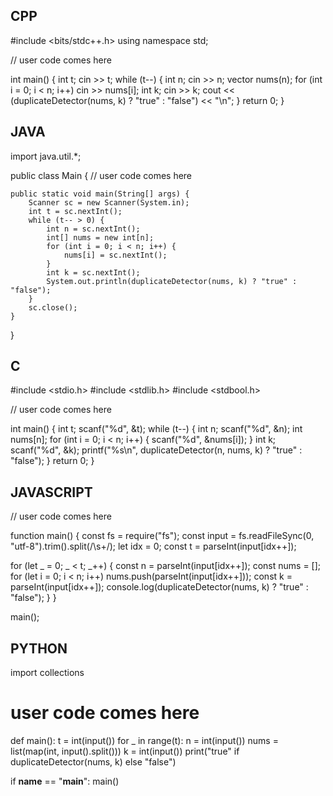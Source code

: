 ## CPP

#include <bits/stdc++.h>
using namespace std;

// user code comes here

int main() {
    int t;
    cin >> t;
    while (t--) {
        int n;
        cin >> n;
        vector<int> nums(n);
        for (int i = 0; i < n; i++) cin >> nums[i];
        int k;
        cin >> k;
        cout << (duplicateDetector(nums, k) ? "true" : "false") << "\n";
    }
    return 0;
}


## JAVA

import java.util.*;

public class Main {
    // user code comes here

    public static void main(String[] args) {
        Scanner sc = new Scanner(System.in);
        int t = sc.nextInt();
        while (t-- > 0) {
            int n = sc.nextInt();
            int[] nums = new int[n];
            for (int i = 0; i < n; i++) {
                nums[i] = sc.nextInt();
            }
            int k = sc.nextInt();
            System.out.println(duplicateDetector(nums, k) ? "true" : "false");
        }
        sc.close();
    }
}


## C

#include <stdio.h>
#include <stdlib.h>
#include <stdbool.h>

// user code comes here

int main() {
    int t;
    scanf("%d", &t);
    while (t--) {
        int n;
        scanf("%d", &n);
        int nums[n];
        for (int i = 0; i < n; i++) {
            scanf("%d", &nums[i]);
        }
        int k;
        scanf("%d", &k);
        printf("%s\n", duplicateDetector(n, nums, k) ? "true" : "false");
    }
    return 0;
}


## JAVASCRIPT

// user code comes here

function main() {
  const fs = require("fs");
  const input = fs.readFileSync(0, "utf-8").trim().split(/\s+/);
  let idx = 0;
  const t = parseInt(input[idx++]);

  for (let _ = 0; _ < t; _++) {
    const n = parseInt(input[idx++]);
    const nums = [];
    for (let i = 0; i < n; i++) nums.push(parseInt(input[idx++]));
    const k = parseInt(input[idx++]);
    console.log(duplicateDetector(nums, k) ? "true" : "false");
  }
}

main();


## PYTHON

import collections

# user code comes here

def main():
    t = int(input())
    for _ in range(t):
        n = int(input())
        nums = list(map(int, input().split()))
        k = int(input())
        print("true" if duplicateDetector(nums, k) else "false")

if __name__ == "__main__":
    main()
